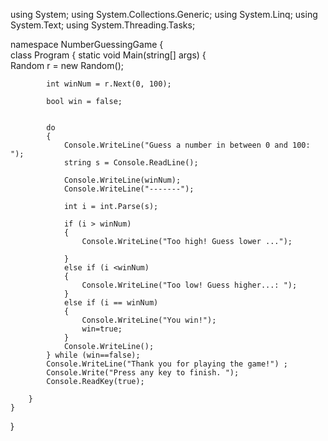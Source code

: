using System;
using System.Collections.Generic;
using System.Linq;
using System.Text;
using System.Threading.Tasks;

namespace NumberGuessingGame
{   
    class Program
    {
        static void Main(string[] args) 
        {   
            Random r = new Random();

            int winNum = r.Next(0, 100);

            bool win = false;


            do
            {
                Console.WriteLine("Guess a number in between 0 and 100: ");
                string s = Console.ReadLine();

                Console.WriteLine(winNum);
                Console.WriteLine("-------");

                int i = int.Parse(s);

                if (i > winNum) 
                {
                    Console.WriteLine("Too high! Guess lower ...");

                }
                else if (i <winNum) 
                {
                    Console.WriteLine("Too low! Guess higher...: ");
                }
                else if (i == winNum) 
                {
                    Console.WriteLine("You win!");
                    win=true;
                }
                Console.WriteLine();    
            } while (win==false);
            Console.WriteLine("Thank you for playing the game!") ;
            Console.Write("Press any key to finish. ");
            Console.ReadKey(true);
        
        }   
    }
}